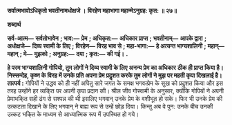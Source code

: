 **सर्वात्मभावोऽधिकृतो भवतीनामधोक्षजे ।** **विरहेण महाभागा महान्मेऽनुग्रह: कृत: ॥ २७॥** 

**शब्दार्थ** 

**सर्व-आत्म—** **सर्वतोभावेन** **; भाव:—** **प्रेम** **; अधिकृत:—** **अधिकार प्राप्त** **; भवतीनाम्—** **आपके द्वारा** **; अधोक्षजे—** **दिव्य स्वामी के** **लिए** **; विरहेण—** **विरह भाव से** **; महा-भागा:—** **हे अत्यन्त भाग्यशालिनी** **; महान्—** **महान्** **; मे—** **मुझको** **; अनुग्रह:—** **दया** **; कृत:—** **की गई।** **.** 

**हे परम भाग्यशालिनी गोपियो, तुम लोगों ने दिव्य स्वामी के लिए अनन्य प्रेम का अधिकार** **ठीक ही प्राप्त किया है। निस्सन्देह, कृष्ण के विरह में उनके प्रति अपना प्रेम प्रदॢशत करके तुम** **लोगों ने मुझ पर महती कृपा दिखलाई है।** **तात्पर्य :** गोपियों ने उद्धव को ही नहीं अपितु सारे जगत के समक्ष भगवत्प्रेम के सुख को प्रदॢशत किया और इस तरह उन्होंने हर व्यकि्त पर अपनी कृपा प्रदान की। श्रील जीव गोस्वामी के अनुसार, क्योंकि गोपियों ने अपनी प्रेमाभकि्त सही ढंग से सश्पन्न की थी इसलिए भगवान् उनके प्रेम के वशीभूत हो सके। फिर भी उनके प्रेम की उत्कटता दिखाने के लिए भगवान् ने बाह्य रूप से उन्हें छोड़ दिया। किन्तु अब वे पुन: उनके बीच उनकी उत्कट भकि्त के माध्यम से आध्यात्मिक रूप में उपस्थित हो गये।  